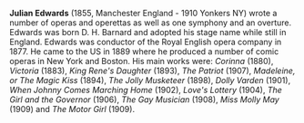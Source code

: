 
**Julian Edwards** (1855, Manchester England - 1910 Yonkers NY) wrote a number of operas and operettas as well as one symphony and an overture. Edwards was born D. H. Barnard and adopted his stage name while still in England. Edwards was conductor of the Royal English opera company in 1877. He came to the US in 1889 where he produced a number of comic operas in New York and Boston. His main works were: *Corinna* (1880), *Victoria* (1883), *King Rene's Daughter* (1893), *The Patriot* (1907), *Madeleine, or The Magic Kiss* (1894), *The Jolly Musketeer* (1898), *Dolly Varden* (1901), *When Johnny Comes Marching Home* (1902), *Love's Lottery* (1904), *The Girl and the Governor* (1906), *The Gay Musician* (1908), *Miss Molly May* (1909) and *The Motor Girl* (1909).